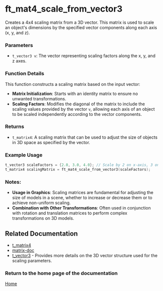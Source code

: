# ft_mat4_scale_from_vector3
Creates a 4x4 scaling matrix from a 3D vector. This matrix is used to scale an object's dimensions by the specified vector components along each axis (x, y, and z).

### Parameters
- `t_vector3 v`: The vector representing scaling factors along the x, y, and z axes.

### Function Details
This function constructs a scaling matrix based on the input vector:
- **Matrix Initialization**: Starts with an identity matrix to ensure no unwanted transformations.
- **Scaling Factors**: Modifies the diagonal of the matrix to include the scaling values provided by the vector `v`, allowing each axis of an object to be scaled independently according to the vector components.

### Returns
- `t_matrix4`: A scaling matrix that can be used to adjust the size of objects in 3D space as specified by the vector.

### Example Usage
```c
t_vector3 scaleFactors = {2.0, 3.0, 4.0}; // Scale by 2 on x-axis, 3 on y-axis, and 4 on z-axis
t_matrix4 scalingMatrix = ft_mat4_scale_from_vector3(scaleFactors);
```

### Notes:
- **Usage in Graphics**: Scaling matrices are fundamental for adjusting the size of models in a scene, whether to increase or decrease them or to achieve non-uniform scaling.
- **Combination with Other Transformations**: Often used in conjunction with rotation and translation matrices to perform complex transformations on 3D models.

## Related Documentation
- [t_matrix4](./t_matrix4.md)
- [matrix-doc](../matrix-doc.md)
- [t_vector3](../../vector/vector3/t_vector3.md) - Provides more details on the 3D vector structure used for the scaling parameters.

### Return to the home page of the documentation
[Home](../home.md)
